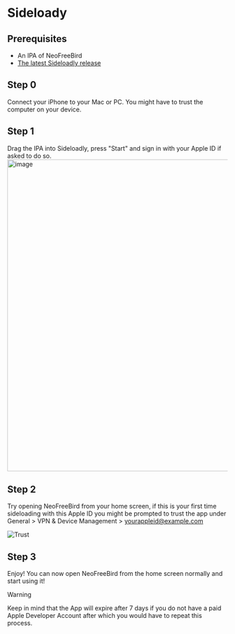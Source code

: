 # Sideloady

## Prerequisites 
- An IPA of NeoFreeBird
- [The latest Sideloadly release](https://sideloadly.io/#download)

## Step 0
Connect your iPhone to your Mac or PC. You might have to trust the computer on your device.

## Step 1
Drag the IPA into Sideloadly, press "Start" and sign in with your Apple ID if asked to do so.
<img width="712" alt="image" src="https://github.com/user-attachments/assets/fb14d0dd-da20-463f-b2d7-3392809bc325" />

## Step 2
Try opening NeoFreeBird from your home screen, if this is your first time sideloading with this Apple ID you might be prompted to trust the app under General > VPN & Device Management > yourappleid@example.com 

![Trust](https://github.com/user-attachments/assets/7a9a0414-1ab3-4588-8743-6e03a6e60db7)

## Step 3
Enjoy! You can now open NeoFreeBird from the home screen normally and start using it!

> [!WARNING]
> Keep in mind that the App will expire after 7 days if you do not have a paid Apple Developer Account after which you would have to repeat this process.
